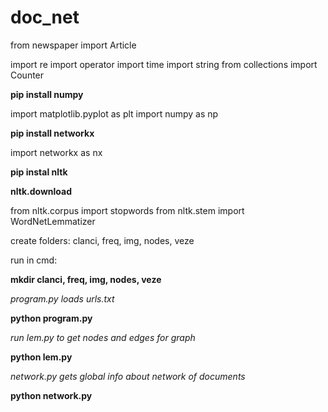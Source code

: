 # doc_net

from newspaper import Article 

import re 
import operator
import time
import string
from collections import Counter

**pip install numpy**

import matplotlib.pyplot as plt
import numpy as np

**pip install networkx**

import networkx as nx 

**pip instal nltk**

**nltk.download**

from nltk.corpus import stopwords 
from nltk.stem import WordNetLemmatizer


create folders: clanci, freq, img, nodes, veze

run in cmd:

**mkdir clanci, freq, img, nodes, veze**

_program.py loads urls.txt_

**python program.py**

_run lem.py to get nodes and edges for graph_ 

**python lem.py**

_network.py gets global info about network of documents_

**python network.py**
